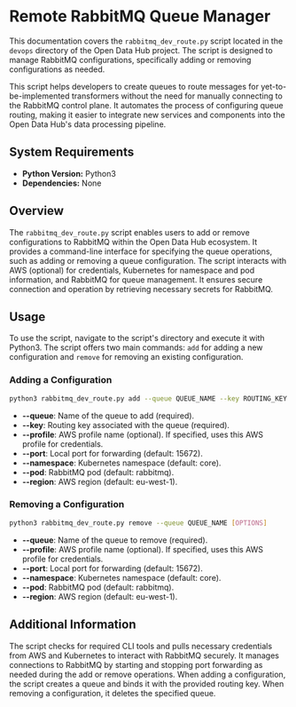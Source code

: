 <!--
SPDX-FileCopyrightText: NOI Techpark <digital@noi.bz.it>

SPDX-License-Identifier: CC0-1.0
-->

# Remote RabbitMQ Queue Manager

This documentation covers the `rabbitmq_dev_route.py` script located in the `devops` directory of the Open Data Hub project. The script is designed to manage RabbitMQ configurations, specifically adding or 
removing configurations as needed.

This script helps developers to create queues to route messages for yet-to-be-implemented transformers without the need for manually connecting to the RabbitMQ control plane. It automates the process of configuring queue routing, making it easier to integrate new services and components into the Open Data Hub's data processing pipeline.

## System Requirements

- **Python Version:** Python3
- **Dependencies:** None

## Overview

The `rabbitmq_dev_route.py` script enables users to add or remove configurations to RabbitMQ within the Open Data Hub ecosystem. It provides a command-line interface for specifying the queue operations, such as adding or removing a queue configuration. The script interacts with AWS (optional) for credentials, Kubernetes for namespace and pod information, and RabbitMQ for queue management. It ensures secure connection and operation by retrieving necessary secrets for RabbitMQ.

## Usage

To use the script, navigate to the script's directory and execute it with Python3. The script offers two main commands: `add` for adding a new configuration and `remove` for removing an existing configuration.

### Adding a Configuration

```bash
python3 rabbitmq_dev_route.py add --queue QUEUE_NAME --key ROUTING_KEY [OPTIONS]
```

- **--queue**: Name of the queue to add (required).
- **--key**: Routing key associated with the queue (required).
- **--profile**: AWS profile name (optional). If specified, uses this AWS profile for credentials.
- **--port**: Local port for forwarding (default: 15672).
- **--namespace**: Kubernetes namespace (default: core).
- **--pod**: RabbitMQ pod (default: rabbitmq).
- **--region**: AWS region (default: eu-west-1).

### Removing a Configuration
```bash
python3 rabbitmq_dev_route.py remove --queue QUEUE_NAME [OPTIONS]
```

- **--queue**: Name of the queue to remove (required).
- **--profile**: AWS profile name (optional). If specified, uses this AWS profile for credentials.
- **--port**: Local port for forwarding (default: 15672).
- **--namespace**: Kubernetes namespace (default: core).
- **--pod**: RabbitMQ pod (default: rabbitmq).
- **--region**: AWS region (default: eu-west-1).

## Additional Information
The script checks for required CLI tools and pulls necessary credentials from AWS and Kubernetes to interact with RabbitMQ securely.
It manages connections to RabbitMQ by starting and stopping port forwarding as needed during the add or remove operations.
When adding a configuration, the script creates a queue and binds it with the provided routing key. When removing a configuration, it deletes the specified queue.